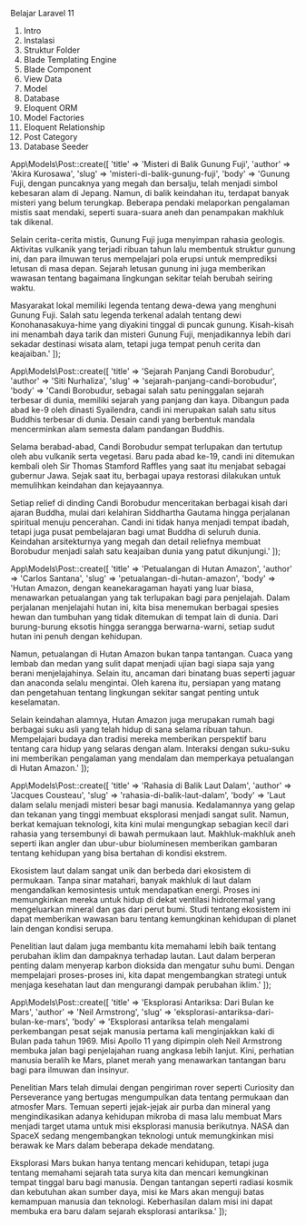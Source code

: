 Belajar Laravel 11

1. Intro
2. Instalasi
3. Struktur Folder
4. Blade Templating Engine
5. Blade Component
6. View Data
7. Model
8. Database
9. Eloquent ORM
10. Model Factories
11. Eloquent Relationship
12. Post Category
13. Database Seeder

App\Models\Post::create([
'title' => 'Misteri di Balik Gunung Fuji',
'author' => 'Akira Kurosawa',
'slug' => 'misteri-di-balik-gunung-fuji',
'body' => 'Gunung Fuji, dengan puncaknya yang megah dan bersalju, telah menjadi simbol kebesaran alam di Jepang. Namun, di balik keindahan itu, terdapat banyak misteri yang belum terungkap. Beberapa pendaki melaporkan pengalaman mistis saat mendaki, seperti suara-suara aneh dan penampakan makhluk tak dikenal.

Selain cerita-cerita mistis, Gunung Fuji juga menyimpan rahasia geologis. Aktivitas vulkanik yang terjadi ribuan tahun lalu membentuk struktur gunung ini, dan para ilmuwan terus mempelajari pola erupsi untuk memprediksi letusan di masa depan. Sejarah letusan gunung ini juga memberikan wawasan tentang bagaimana lingkungan sekitar telah berubah seiring waktu.

Masyarakat lokal memiliki legenda tentang dewa-dewa yang menghuni Gunung Fuji. Salah satu legenda terkenal adalah tentang dewi Konohanasakuya-hime yang diyakini tinggal di puncak gunung. Kisah-kisah ini menambah daya tarik dan misteri Gunung Fuji, menjadikannya lebih dari sekadar destinasi wisata alam, tetapi juga tempat penuh cerita dan keajaiban.'
]);

App\Models\Post::create([
'title' => 'Sejarah Panjang Candi Borobudur',
'author' => 'Siti Nurhaliza',
'slug' => 'sejarah-panjang-candi-borobudur',
'body' => 'Candi Borobudur, sebagai salah satu peninggalan sejarah terbesar di dunia, memiliki sejarah yang panjang dan kaya. Dibangun pada abad ke-9 oleh dinasti Syailendra, candi ini merupakan salah satu situs Buddhis terbesar di dunia. Desain candi yang berbentuk mandala mencerminkan alam semesta dalam pandangan Buddhis.

Selama berabad-abad, Candi Borobudur sempat terlupakan dan tertutup oleh abu vulkanik serta vegetasi. Baru pada abad ke-19, candi ini ditemukan kembali oleh Sir Thomas Stamford Raffles yang saat itu menjabat sebagai gubernur Jawa. Sejak saat itu, berbagai upaya restorasi dilakukan untuk memulihkan keindahan dan kejayaannya.

Setiap relief di dinding Candi Borobudur menceritakan berbagai kisah dari ajaran Buddha, mulai dari kelahiran Siddhartha Gautama hingga perjalanan spiritual menuju pencerahan. Candi ini tidak hanya menjadi tempat ibadah, tetapi juga pusat pembelajaran bagi umat Buddha di seluruh dunia. Keindahan arsitekturnya yang megah dan detail reliefnya membuat Borobudur menjadi salah satu keajaiban dunia yang patut dikunjungi.'
]);

App\Models\Post::create([
'title' => 'Petualangan di Hutan Amazon',
'author' => 'Carlos Santana',
'slug' => 'petualangan-di-hutan-amazon',
'body' => 'Hutan Amazon, dengan keanekaragaman hayati yang luar biasa, menawarkan petualangan yang tak terlupakan bagi para penjelajah. Dalam perjalanan menjelajahi hutan ini, kita bisa menemukan berbagai spesies hewan dan tumbuhan yang tidak ditemukan di tempat lain di dunia. Dari burung-burung eksotis hingga serangga berwarna-warni, setiap sudut hutan ini penuh dengan kehidupan.

Namun, petualangan di Hutan Amazon bukan tanpa tantangan. Cuaca yang lembab dan medan yang sulit dapat menjadi ujian bagi siapa saja yang berani menjelajahinya. Selain itu, ancaman dari binatang buas seperti jaguar dan anaconda selalu mengintai. Oleh karena itu, persiapan yang matang dan pengetahuan tentang lingkungan sekitar sangat penting untuk keselamatan.

Selain keindahan alamnya, Hutan Amazon juga merupakan rumah bagi berbagai suku asli yang telah hidup di sana selama ribuan tahun. Mempelajari budaya dan tradisi mereka memberikan perspektif baru tentang cara hidup yang selaras dengan alam. Interaksi dengan suku-suku ini memberikan pengalaman yang mendalam dan memperkaya petualangan di Hutan Amazon.'
]);

App\Models\Post::create([
'title' => 'Rahasia di Balik Laut Dalam',
'author' => 'Jacques Cousteau',
'slug' => 'rahasia-di-balik-laut-dalam',
'body' => 'Laut dalam selalu menjadi misteri besar bagi manusia. Kedalamannya yang gelap dan tekanan yang tinggi membuat eksplorasi menjadi sangat sulit. Namun, berkat kemajuan teknologi, kita kini mulai mengungkap sebagian kecil dari rahasia yang tersembunyi di bawah permukaan laut. Makhluk-makhluk aneh seperti ikan angler dan ubur-ubur bioluminesen memberikan gambaran tentang kehidupan yang bisa bertahan di kondisi ekstrem.

Ekosistem laut dalam sangat unik dan berbeda dari ekosistem di permukaan. Tanpa sinar matahari, banyak makhluk di laut dalam mengandalkan kemosintesis untuk mendapatkan energi. Proses ini memungkinkan mereka untuk hidup di dekat ventilasi hidrotermal yang mengeluarkan mineral dan gas dari perut bumi. Studi tentang ekosistem ini dapat memberikan wawasan baru tentang kemungkinan kehidupan di planet lain dengan kondisi serupa.

Penelitian laut dalam juga membantu kita memahami lebih baik tentang perubahan iklim dan dampaknya terhadap lautan. Laut dalam berperan penting dalam menyerap karbon dioksida dan mengatur suhu bumi. Dengan mempelajari proses-proses ini, kita dapat mengembangkan strategi untuk menjaga kesehatan laut dan mengurangi dampak perubahan iklim.'
]);

App\Models\Post::create([
'title' => 'Eksplorasi Antariksa: Dari Bulan ke Mars',
'author' => 'Neil Armstrong',
'slug' => 'eksplorasi-antariksa-dari-bulan-ke-mars',
'body' => 'Eksplorasi antariksa telah mengalami perkembangan pesat sejak manusia pertama kali menginjakkan kaki di Bulan pada tahun 1969. Misi Apollo 11 yang dipimpin oleh Neil Armstrong membuka jalan bagi penjelajahan ruang angkasa lebih lanjut. Kini, perhatian manusia beralih ke Mars, planet merah yang menawarkan tantangan baru bagi para ilmuwan dan insinyur.

Penelitian Mars telah dimulai dengan pengiriman rover seperti Curiosity dan Perseverance yang bertugas mengumpulkan data tentang permukaan dan atmosfer Mars. Temuan seperti jejak-jejak air purba dan mineral yang mengindikasikan adanya kehidupan mikroba di masa lalu membuat Mars menjadi target utama untuk misi eksplorasi manusia berikutnya. NASA dan SpaceX sedang mengembangkan teknologi untuk memungkinkan misi berawak ke Mars dalam beberapa dekade mendatang.

Eksplorasi Mars bukan hanya tentang mencari kehidupan, tetapi juga tentang memahami sejarah tata surya kita dan mencari kemungkinan tempat tinggal baru bagi manusia. Dengan tantangan seperti radiasi kosmik dan kebutuhan akan sumber daya, misi ke Mars akan menguji batas kemampuan manusia dan teknologi. Keberhasilan dalam misi ini dapat membuka era baru dalam sejarah eksplorasi antariksa.'
]);

